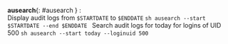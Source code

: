 **ausearch**{: #ausearch }
:   
    Display audit logs from `$STARTDATE` to `$ENDDATE`
    ```sh
    ausearch --start $STARTDATE --end $ENDDATE
    ```
    Search audit logs for today for logins of UID 500
    ```sh
    ausearch --start today --loginuid 500
    ```